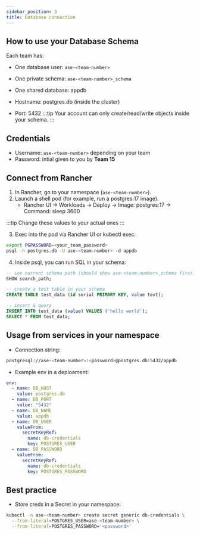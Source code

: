 ```yaml
---
sidebar_position: 3
title: Database connection
---
```


## How to use your Database Schema

Each team has: 

- One database user: ```ase-<team-number>```

- One private schema: ```ase-<team-number>_schema``` 

- One shared database: appdb

- Hostname: postgres.db (inside the cluster)

- Port: 5432
:::tip
Your account can only create/read/write objects inside your schema.
:::

## Credentials

- Username: ```ase-<team-number>``` depending on your team
- Password: intial given to you by **Team 15**

## Connect from Rancher

1. In Rancher, go to your namespace (```ase-<team-number>```).
2. Launch a shell pod (for example, run a postgres:17 image).
    - Rancher UI → Workloads → Deploy → Image: postgres:17 → Command: sleep 3600

:::tip
Change these values to your actual ones
:::

3. Exec into the pod via Rancher UI or kubectl exec:
```bash
export PGPASSWORD=<your_team_password>
psql -h postgres.db -U ase-<team-number> -d appdb
```
4. Inside psql, you can run SQL in your schema:
```sql
-- see current schema path (should show ase-<team-number>_schema first)
SHOW search_path;

-- create a test table in your schema
CREATE TABLE test_data (id serial PRIMARY KEY, value text);

-- insert & query
INSERT INTO test_data (value) VALUES ('hello world');
SELECT * FROM test_data;
```

## Usage from services in your namespace

- Connection string: 
```bash
postgresql://ase-<team-number>:<password>@postgres.db:5432/appdb
```
- Example env in a deploament: 
```yaml
env:
  - name: DB_HOST
    value: postgres.db
  - name: DB_PORT
    value: "5432"
  - name: DB_NAME
    value: appdb
  - name: DB_USER
    valueFrom:
      secretKeyRef:
        name: db-credentials
        key: POSTGRES_USER
  - name: DB_PASSWORD
    valueFrom:
      secretKeyRef:
        name: db-credentials
        key: POSTGRES_PASSWORD
```

## Best practice

- Store creds in a Secret in your namespace:
```bash
kubectl -n ase-<team-number> create secret generic db-credentials \
  --from-literal=POSTGRES_USER=ase-<team-number> \
  --from-literal=POSTGRES_PASSWORD='<password>'
```
